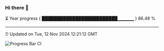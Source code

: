 ### Hi there 👋

⏳ Year progress { █████████████████████████▁▁▁▁▁ } 86.48 %

---

⏰ Updated on Tue, 12 Nov 2024 12:21:12 GMT

![Progress Bar CI](https://github.com/code-lakshay/GitHub-Actions-Demo/workflows/Progress%20Bar%20CI/badge.svg)
